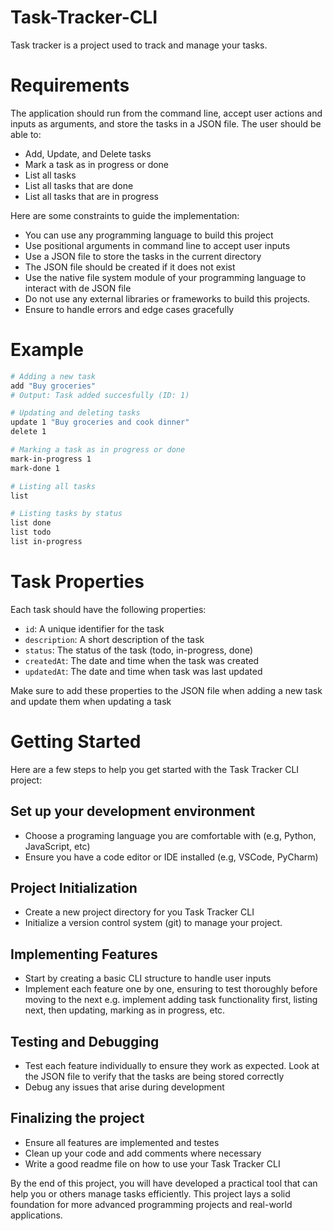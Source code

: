 # Task-Tracker-CLI
Task tracker is a project used to track and manage your tasks.

# Requirements

The application should run from the command line, accept user actions and inputs as arguments, and store the tasks in a JSON file. The user should be able to:

- Add, Update, and Delete tasks
- Mark a task as in progress or done
- List all tasks
- List all tasks that are done 
- List all tasks that are in progress

Here are some constraints to guide the implementation:

- You can use any programming language to build this project
- Use positional arguments in command line to accept user inputs
- Use a JSON file to store the tasks in the current directory
- The JSON file should be created if it does not exist
- Use the native file system module of your programming language to interact with de JSON file
- Do not use any external libraries or frameworks to build this projects.
- Ensure to handle errors and edge cases gracefully

# Example

```bash
# Adding a new task
add "Buy groceries"
# Output: Task added succesfully (ID: 1)

# Updating and deleting tasks
update 1 "Buy groceries and cook dinner"
delete 1

# Marking a task as in progress or done
mark-in-progress 1
mark-done 1

# Listing all tasks
list

# Listing tasks by status
list done
list todo
list in-progress
```
# Task Properties

Each task should have the following properties:

- `id`: A unique identifier for the task
- `description`: A short description of the task
- `status`: The status of the task (todo, in-progress, done)
- `createdAt`: The date and time when the task was created
- `updatedAt`: The date and time when task was last updated

Make sure to add these properties to the JSON file when adding a new task and update them when updating a task

# Getting Started

Here are a few steps to help you get started with the Task Tracker CLI project:

## Set up your development environment

- Choose a programing language you are comfortable with (e.g, Python, JavaScript, etc)
- Ensure you have a code editor or IDE installed (e.g, VSCode, PyCharm)

## Project Initialization

- Create a new project directory for you Task Tracker CLI
- Initialize a version control system (git) to manage your project.

## Implementing Features

- Start by creating a basic CLI structure to handle user inputs
- Implement each feature one by one, ensuring to test thoroughly before moving to the next e.g. implement adding task functionality first, listing next, then updating, marking as in progress, etc.

## Testing and Debugging

- Test each feature individually to ensure they work as expected. Look at the JSON file to verify that the tasks are being stored correctly
- Debug any issues that arise during development

## Finalizing the project

- Ensure all features are implemented and testes
- Clean up your code and add comments where necessary
- Write a good readme file on how to use your Task Tracker CLI

By the end of this project, you will have developed a practical tool that can help you or others manage tasks efficiently. This project lays a solid foundation for more advanced programming projects and real-world applications.